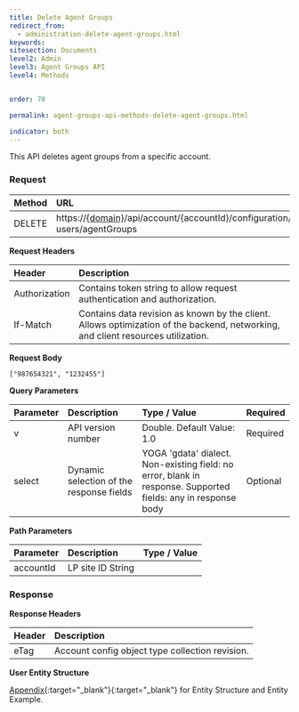 ```yaml
---
title: Delete Agent Groups
redirect_from:
  - administration-delete-agent-groups.html
keywords:
sitesection: Documents
level2: Admin
level3: Agent Groups API
level4: Methods


order: 70

permalink: agent-groups-api-methods-delete-agent-groups.html

indicator: both
---
```


This API deletes agent groups from a specific account.

### Request

| Method | URL |
| :--------- | :---------- |
 |DELETE | https://[{domain}](/agent-domain-domain-api.html)/api/account/{accountId}/configuration/le-users/agentGroups |

**Request Headers**

 |Header | Description|
 |:------ | :-------------- |
 |Authorization | Contains token string to allow request authentication and authorization. 
 |If-Match | Contains data revision as known by the client. Allows optimization of the backend, networking, and client resources utilization. 

**Request Body**

`["987654321", "1232455"]`

**Query Parameters**

 |Parameter | Description  |Type / Value|  Required |
 |:----------- | :------------- | :-------------- | :--- |
| v| API version number | Double. Default Value: 1.0 | Required |
| select|  Dynamic selection of the response fields | YOGA 'gdata' dialect. Non-existing field: no error, blank in response. Supported fields: any in response body| Optional |

**Path Parameters**

|Parameter | Description | Type / Value |
 |:----------- | :------------- | :------------- |
| accountId  | LP site ID  String  

### Response

**Response Headers**

| Header | Description |
| :-------- |:------------- |
 |eTag | Account config object type collection revision. |

**User Entity Structure**

[Appendix](administration-agent-groups-appendix.html){:target="_blank"}{:target="_blank"} for Entity Structure and Entity Example.

